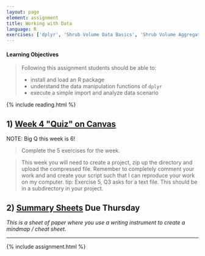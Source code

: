 ```yaml
---
layout: page
element: assignment
title: Working with Data
language: R
exercises: ['dplyr', 'Shrub Volume Data Basics', 'Shrub Volume Aggregation', 'Shrub Volume Join', 'Fix the Code']
---
```


#### Learning Objectives

> Following this assignment students should be able to:
>
> - install and load an R package
> - understand the data manipulation functions of `dplyr`
> - execute a simple import and analyze data scenario

{% include reading.html %}

## 1) [Week 4 "Quiz" on Canvas](https://canvas.uw.edu/courses/1342171/quizzes/1159688)

NOTE: Big Q this week is 6!  
> Complete the 5 exercises for the week.

> This week you will need to create a project, zip up the directory and upload the compressed file. Remember to completely comment your work and and create your script such that I can reproduce your work on my computer.
> tip: Exercise 5, Q3 asks for a text file. This should be in a subdirectory in your project.


## 2) [Summary Sheets](https://canvas.uw.edu/courses/1342171/assignments/4968519) Due Thursday
_This is a sheet of paper where you use a writing instrument to create a mindmap / cheat sheet._


---

{% include assignment.html %}
